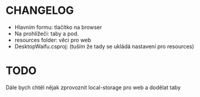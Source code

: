 # CHANGELOG
- Hlavním formu: tlačítko na browser
- Na prohlížeči: taby a pod.
- resources folder: věci pro web 
- DesktopWaifu.csproj: (tuším že tady se ukládá nastavení pro resources)

# TODO
Dále bych chtěl nějak zprovoznit local-storage pro web a dodělat taby
